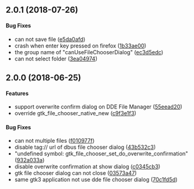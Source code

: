 <a name="2.0.1"></a>
## 2.0.1 (2018-07-26)


#### Bug Fixes

*   can not save file ([e5da0afd](https://github.com/linuxdeepin/dde-file-dialog-gtk/tree/gtk3/commit/e5da0afda514a1eb3f2d1e667d23b8232038ef2c))
*   crash when enter key pressed on firefox ([1b33ae00](https://github.com/linuxdeepin/dde-file-dialog-gtk/tree/gtk3/commit/1b33ae0028119e494644ddadf7d9830797e49b38))
*   the group name of "canUseFileChooserDialog" ([ec3d5edc](https://github.com/linuxdeepin/dde-file-dialog-gtk/tree/gtk3/commit/ec3d5edc23752aebfaceb29d3984eec58e676676))
*   can not select folder ([3ea04974](https://github.com/linuxdeepin/dde-file-dialog-gtk/tree/gtk3/commit/3ea04974ab15a9b4ba7fe4a3b67c361a25d13126))



<a name="2.0.0"></a>
## 2.0.0 (2018-06-25)


#### Features

*   support overwrite confirm dialog on DDE File Manager ([55eead20](https://github.com/linuxdeepin/dde-file-dialog-gtk/tree/gtk3/commit/55eead20bc6c090583fceb6e933a4293f0c7587e))
*   override gtk_file_chooser_native_new ([c9f3e1f3](https://github.com/linuxdeepin/dde-file-dialog-gtk/tree/gtk3/commit/c9f3e1f37a8b576eb14743b8e6065b9f42da3e7e))

#### Bug Fixes

*   can not multiple files ([f010977f](https://github.com/linuxdeepin/dde-file-dialog-gtk/tree/gtk3/commit/f010977fb0960ba4d9e88332256e5742a14eb3bd))
*   disable tag:// url of dbus file chooser dialog ([43b532c3](https://github.com/linuxdeepin/dde-file-dialog-gtk/tree/gtk3/commit/43b532c38cdb171b2d09e17e990065989b4bca7e))
*   "undefined symbol: gtk_file_chooser_set_do_overwrite_confirmation" ([932a033a](https://github.com/linuxdeepin/dde-file-dialog-gtk/tree/gtk3/commit/932a033a25cb40e60f7d995ad70f337715e3ecb4))
*   disable overwrite confirmation at show dialog ([c0345cb3](https://github.com/linuxdeepin/dde-file-dialog-gtk/tree/gtk3/commit/c0345cb347ca65a973b5a5ff974f4f9e526a7637))
*   gtk file chooser dialog can not close ([03573a47](https://github.com/linuxdeepin/dde-file-dialog-gtk/tree/gtk3/commit/03573a47ddd9cb704348d4479d04308a0caff5ec))
*   same gtk3 application not use dde file chooser dialog ([70c1fd5d](https://github.com/linuxdeepin/dde-file-dialog-gtk/tree/gtk3/commit/70c1fd5d940c335bffb5be3b63e7a84aeb67515e))

